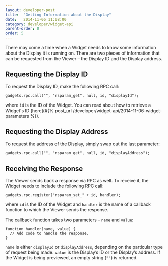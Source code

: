 ```yaml
---
layout: developer-post
title:  "Getting Information about the Display"
date:   2014-11-06 11:08:00
category: developer/widget-api
parent-order: 0
order: 5
---
```


There may come a time when a Widget needs to know some information about the Display it is running on. There are two pieces of information that can be requested from the Viewer – the Display ID and the Display address.

## Requesting the Display ID
To request the Display ID, make the following RPC call:

```
gadgets.rpc.call("", "rsparam_get", null, id, "displayId");
```

where `id` is the ID of the Widget. You can read about how to retrieve a Widget's ID [here](#{% post_url /developer/widget-api/2014-11-06-widget-parameters %}).

## Requesting the Display Address
To request the address of the Display, simply swap out the last parameter:

```
gadgets.rpc.call("", "rsparam_get", null, id, "displayAddress");
```

## Receiving the Response
The Viewer sends back a response via RPC as well. To receive it, the Widget needs to include the following RPC call:

```
gadgets.rpc.register("rsparam_set_" + id, handler);
```

where `id` is the ID of the Widget and `handler` is the name of a callback function to which the Viewer sends the response.

The callback function takes two parameters – `name` and `value`:

```
function handler(name, value) {
  // Add code to handle the response.
}
```

`name` is either `displayId` or `displayAddress`, depending on the particular type of request being made. `value` is the Display’s ID or the Display’s address. If the Widget is being previewed, an empty string (`""`) is returned.